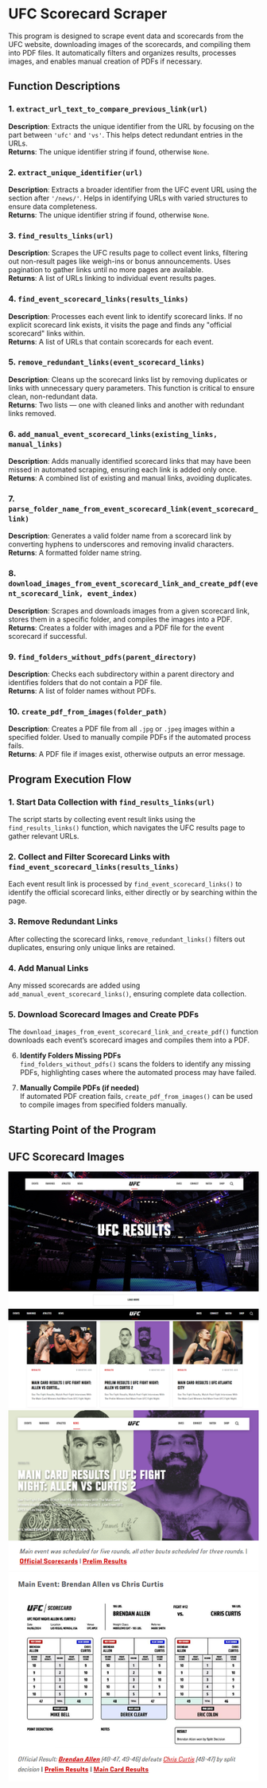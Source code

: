 # UFC Scorecard Scraper

This program is designed to scrape event data and scorecards from the UFC website, downloading images of the scorecards, and compiling them into PDF files. It automatically filters and organizes results, processes images, and enables manual creation of PDFs if necessary.

## Function Descriptions

### 1. `extract_url_text_to_compare_previous_link(url)`  
   **Description**: Extracts the unique identifier from the URL by focusing on the part between `'ufc'` and `'vs'`. This helps detect redundant entries in the URLs.  
   **Returns**: The unique identifier string if found, otherwise `None`.

### 2. `extract_unique_identifier(url)`  
   **Description**: Extracts a broader identifier from the UFC event URL using the section after `'/news/'`. Helps in identifying URLs with varied structures to ensure data completeness.  
   **Returns**: The unique identifier string if found, otherwise `None`.

### 3. `find_results_links(url)`  
   **Description**: Scrapes the UFC results page to collect event links, filtering out non-result pages like weigh-ins or bonus announcements. Uses pagination to gather links until no more pages are available.  
   **Returns**: A list of URLs linking to individual event results pages.

### 4. `find_event_scorecard_links(results_links)`  
   **Description**: Processes each event link to identify scorecard links. If no explicit scorecard link exists, it visits the page and finds any "official scorecard" links within.  
   **Returns**: A list of URLs that contain scorecards for each event.

### 5. `remove_redundant_links(event_scorecard_links)`  
   **Description**: Cleans up the scorecard links list by removing duplicates or links with unnecessary query parameters. This function is critical to ensure clean, non-redundant data.  
   **Returns**: Two lists — one with cleaned links and another with redundant links removed.

### 6. `add_manual_event_scorecard_links(existing_links, manual_links)`  
   **Description**: Adds manually identified scorecard links that may have been missed in automated scraping, ensuring each link is added only once.  
   **Returns**: A combined list of existing and manual links, avoiding duplicates.

### 7. `parse_folder_name_from_event_scorecard_link(event_scorecard_link)`  
   **Description**: Generates a valid folder name from a scorecard link by converting hyphens to underscores and removing invalid characters.  
   **Returns**: A formatted folder name string.

### 8. `download_images_from_event_scorecard_link_and_create_pdf(event_scorecard_link, event_index)`  
   **Description**: Scrapes and downloads images from a given scorecard link, stores them in a specific folder, and compiles the images into a PDF.  
   **Returns**: Creates a folder with images and a PDF file for the event scorecard if successful.

### 9. `find_folders_without_pdfs(parent_directory)`  
   **Description**: Checks each subdirectory within a parent directory and identifies folders that do not contain a PDF file.  
   **Returns**: A list of folder names without PDFs.

### 10. `create_pdf_from_images(folder_path)`  
   **Description**: Creates a PDF file from all `.jpg` or `.jpeg` images within a specified folder. Used to manually compile PDFs if the automated process fails.  
   **Returns**: A PDF file if images exist, otherwise outputs an error message.

## Program Execution Flow

### 1. **Start Data Collection with `find_results_links(url)`**  
   The script starts by collecting event result links using the `find_results_links()` function, which navigates the UFC results page to gather relevant URLs.

### 2. **Collect and Filter Scorecard Links with `find_event_scorecard_links(results_links)`**  
   Each event result link is processed by `find_event_scorecard_links()` to identify the official scorecard links, either directly or by searching within the page.

### 3. **Remove Redundant Links**  
   After collecting the scorecard links, `remove_redundant_links()` filters out duplicates, ensuring only unique links are retained.

### 4. **Add Manual Links**  
   Any missed scorecards are added using `add_manual_event_scorecard_links()`, ensuring complete data collection.

### 5. **Download Scorecard Images and Create PDFs**  
   The `download_images_from_event_scorecard_link_and_create_pdf()` function downloads each event’s scorecard images and compiles them into a PDF.

6. **Identify Folders Missing PDFs**  
   `find_folders_without_pdfs()` scans the folders to identify any missing PDFs, highlighting cases where the automated process may have failed.

7. **Manually Compile PDFs (if needed)**  
   If automated PDF creation fails, `create_pdf_from_images()` can be used to compile images from specified folders manually.


## Starting Point of the Program

## UFC Scorecard Images

![UFC Scorecard - Results Page](https://github.com/maxwellbrenner/UFC-Scorecard-Scraper/raw/main/images%20(UFC.com)/UFC%20Scorecard%20-%20Results%20Page.png)
![UFC Scorecard - Load More](https://github.com/maxwellbrenner/UFC-Scorecard-Scraper/raw/main/images%20(UFC.com)/UFC%20Scorecard%20-%20Load%20More.png)
![UFC Scorecard - Event Row Page](https://github.com/maxwellbrenner/UFC-Scorecard-Scraper/raw/main/images%20(UFC.com)/UFC%20Scorecard%20-%20Event%20Row%20Page.png)
![UFC Scorecard - Event Page](https://github.com/maxwellbrenner/UFC-Scorecard-Scraper/raw/main/images%20(UFC.com)/UFC%20Scorecard%20-%20Event%20Page.png)
![UFC Scorecard - Official Scorecard Link](https://github.com/maxwellbrenner/UFC-Scorecard-Scraper/raw/main/images%20(UFC.com)/UFC%20Scorecard%20-%20Official%20Scorecard%20Link.png)
![UFC Scorecard - Fight Scorecard](https://github.com/maxwellbrenner/UFC-Scorecard-Scraper/raw/main/images%20(UFC.com)/UFC%20Scorecard%20-%20Fight%20Scorecard.png)
